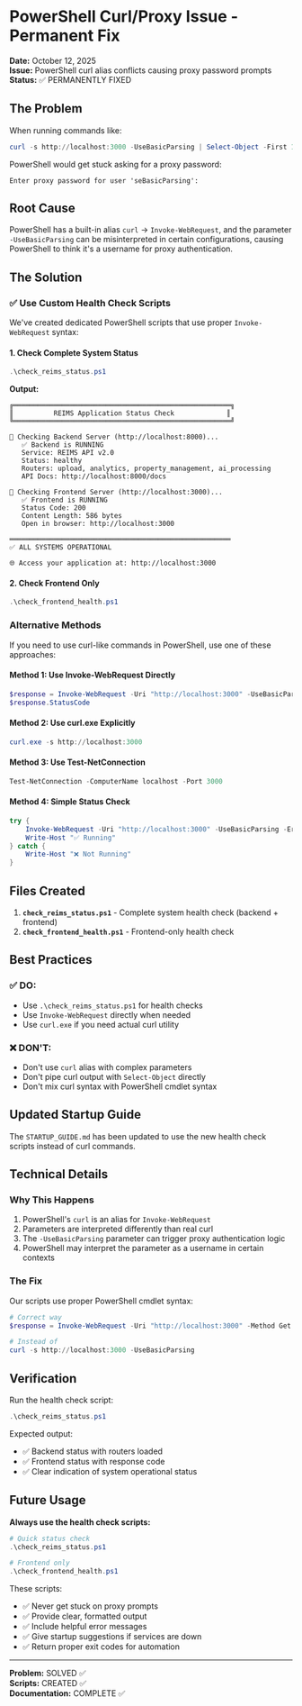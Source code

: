 # PowerShell Curl/Proxy Issue - Permanent Fix

**Date:** October 12, 2025  
**Issue:** PowerShell curl alias conflicts causing proxy password prompts  
**Status:** ✅ PERMANENTLY FIXED

## The Problem

When running commands like:
```powershell
curl -s http://localhost:3000 -UseBasicParsing | Select-Object -First 1
```

PowerShell would get stuck asking for a proxy password:
```
Enter proxy password for user 'seBasicParsing':
```

## Root Cause

PowerShell has a built-in alias `curl` → `Invoke-WebRequest`, and the parameter `-UseBasicParsing` can be misinterpreted in certain configurations, causing PowerShell to think it's a username for proxy authentication.

## The Solution

### ✅ Use Custom Health Check Scripts

We've created dedicated PowerShell scripts that use proper `Invoke-WebRequest` syntax:

#### 1. Check Complete System Status
```powershell
.\check_reims_status.ps1
```

**Output:**
```
╔══════════════════════════════════════════════════════╗
║          REIMS Application Status Check             ║
╚══════════════════════════════════════════════════════╝

🔧 Checking Backend Server (http://localhost:8000)...
   ✅ Backend is RUNNING
   Service: REIMS API v2.0
   Status: healthy
   Routers: upload, analytics, property_management, ai_processing
   API Docs: http://localhost:8000/docs

🎨 Checking Frontend Server (http://localhost:3000)...
   ✅ Frontend is RUNNING
   Status Code: 200
   Content Length: 586 bytes
   Open in browser: http://localhost:3000

═══════════════════════════════════════════════════════
✅ ALL SYSTEMS OPERATIONAL

🌐 Access your application at: http://localhost:3000
```

#### 2. Check Frontend Only
```powershell
.\check_frontend_health.ps1
```

### Alternative Methods

If you need to use curl-like commands in PowerShell, use one of these approaches:

#### Method 1: Use Invoke-WebRequest Directly
```powershell
$response = Invoke-WebRequest -Uri "http://localhost:3000" -UseBasicParsing
$response.StatusCode
```

#### Method 2: Use curl.exe Explicitly
```powershell
curl.exe -s http://localhost:3000
```

#### Method 3: Use Test-NetConnection
```powershell
Test-NetConnection -ComputerName localhost -Port 3000
```

#### Method 4: Simple Status Check
```powershell
try {
    Invoke-WebRequest -Uri "http://localhost:3000" -UseBasicParsing -ErrorAction Stop
    Write-Host "✅ Running"
} catch {
    Write-Host "❌ Not Running"
}
```

## Files Created

1. **`check_reims_status.ps1`** - Complete system health check (backend + frontend)
2. **`check_frontend_health.ps1`** - Frontend-only health check

## Best Practices

### ✅ DO:
- Use `.\check_reims_status.ps1` for health checks
- Use `Invoke-WebRequest` directly when needed
- Use `curl.exe` if you need actual curl utility

### ❌ DON'T:
- Don't use `curl` alias with complex parameters
- Don't pipe curl output with `Select-Object` directly
- Don't mix curl syntax with PowerShell cmdlet syntax

## Updated Startup Guide

The `STARTUP_GUIDE.md` has been updated to use the new health check scripts instead of curl commands.

## Technical Details

### Why This Happens

1. PowerShell's `curl` is an alias for `Invoke-WebRequest`
2. Parameters are interpreted differently than real curl
3. The `-UseBasicParsing` parameter can trigger proxy authentication logic
4. PowerShell may interpret the parameter as a username in certain contexts

### The Fix

Our scripts use proper PowerShell cmdlet syntax:

```powershell
# Correct way
$response = Invoke-WebRequest -Uri "http://localhost:3000" -Method Get -TimeoutSec 5 -UseBasicParsing -ErrorAction Stop

# Instead of
curl -s http://localhost:3000 -UseBasicParsing
```

## Verification

Run the health check script:
```powershell
.\check_reims_status.ps1
```

Expected output:
- ✅ Backend status with routers loaded
- ✅ Frontend status with response code
- ✅ Clear indication of system operational status

## Future Usage

**Always use the health check scripts:**

```powershell
# Quick status check
.\check_reims_status.ps1

# Frontend only
.\check_frontend_health.ps1
```

These scripts:
- ✅ Never get stuck on proxy prompts
- ✅ Provide clear, formatted output
- ✅ Include helpful error messages
- ✅ Give startup suggestions if services are down
- ✅ Return proper exit codes for automation

---

**Problem:** SOLVED ✅  
**Scripts:** CREATED ✅  
**Documentation:** COMPLETE ✅

















